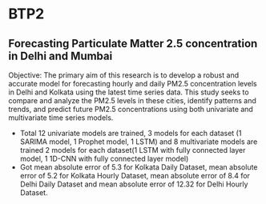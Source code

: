 # BTP2
## Forecasting Particulate Matter 2.5 concentration in Delhi and Mumbai  
Objective: The primary aim of this research is to develop a robust and accurate model for forecasting hourly and daily PM2.5 concentration levels in Delhi and Kolkata using the latest time series data. This study seeks to compare and analyze the PM2.5 levels in these cities, identify patterns and trends, and predict future PM2.5 concentrations using both univariate and multivariate time series models.  
* Total 12 univariate models are trained, 3 models for each dataset (1 SARIMA model, 1 Prophet model, 1 LSTM) and 8 multivariate models are trained 2 models for each dataset(1 LSTM with fully connected layer model, 1 1D-CNN with fully connected layer model)
* Got mean absolute error of 5.3 for Kolkata Daily Dataset, mean absolute error of 5.2 for Kolkata Hourly Dataset, mean absolute error of 8.4 for Delhi Daily Dataset and mean absolute error of 12.32 for Delhi Hourly Dataset. 
